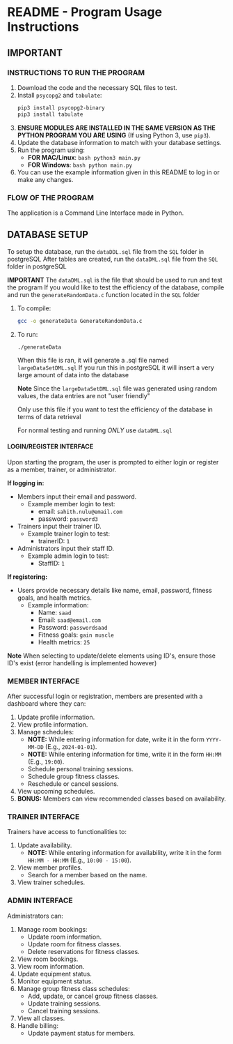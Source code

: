 # README - Program Usage Instructions

## IMPORTANT

### INSTRUCTIONS TO RUN THE PROGRAM
1. Download the code and the necessary SQL files to test.
2. Install `psycopg2` and `tabulate`:
    ```bash
    pip3 install psycopg2-binary
    pip3 install tabulate
    ```
3. **ENSURE MODULES ARE INSTALLED IN THE SAME VERSION AS THE PYTHON PROGRAM YOU ARE USING** (If using Python 3, use `pip3`).
4. Update the database information to match with your database settings.
5. Run the program using:
    - **FOR MAC/Linux**: `bash python3 main.py`
    - **FOR Windows**: `bash python main.py`
6. You can use the example information given in this README to log in or make any changes.

### FLOW OF THE PROGRAM
The application is a Command Line Interface made in Python.

## DATABASE SETUP
To setup the database, run the `dataDDL.sql` file from the `SQL` folder in postgreSQL
After tables are created, run the `dataDML.sql` file from the `SQL` folder in postgreSQL

**IMPORTANT** 
    The `dataDML.sql` is the file that should be used to run and test the program
    If you would like to test the efficiency of the database, compile and run the `generateRandomData.c` function located in the `SQL` folder

1. To compile: 
    ```bash
    gcc -o generateData GenerateRandomData.c
    ```
2. To run:     
    ```bash
    ./generateData
    ```

    When this file is ran, it will generate a .sql file named `largeDataSetDML.sql`
    If you run this in postgreSQL it will insert a very large amount of data into the database

    **Note** Since the `largeDataSetDML.sql` file was generated using random values, the data entries are not "user friendly"

    Only use this file if you want to test the efficiency of the database in terms of data retrieval 

    For normal testing and running *ONLY* use `dataDML.sql`

#### LOGIN/REGISTER INTERFACE
Upon starting the program, the user is prompted to either login or register as a member, trainer, or administrator.

**If logging in:**
- Members input their email and password.
    - Example member login to test: 
        - email: `sahith.nulu@email.com`
        - password: `password3`
- Trainers input their trainer ID.
    - Example trainer login to test: 
        - trainerID: `1`
- Administrators input their staff ID.
    - Example admin login to test: 
        - StaffID: `1`

**If registering:**
- Users provide necessary details like name, email, password, fitness goals, and health metrics.
    - Example information: 
        - Name: `saad`
        - Email: `saad@email.com`
        - Password: `passwordsaad`
        - Fitness goals: `gain muscle`
        - Health metrics: `25`

**Note** When selecting to update/delete elements using ID's, ensure those ID's exist (error handelling is implemented however)

### MEMBER INTERFACE
After successful login or registration, members are presented with a dashboard where they can:
1. Update profile information.
2. View profile information.
3. Manage schedules:
    - **NOTE:** While entering information for date, write it in the form `YYYY-MM-DD` (E.g., `2024-01-01`).
    - **NOTE:** While entering information for time, write it in the form `HH:MM` (E.g., `19:00`).
    - Schedule personal training sessions.
    - Schedule group fitness classes.
    - Reschedule or cancel sessions.
4. View upcoming schedules.
5. **BONUS:** Members can view recommended classes based on availability.

### TRAINER INTERFACE
Trainers have access to functionalities to:
1. Update availability.
    - **NOTE:** While entering information for availability, write it in the form `HH:MM - HH:MM` (E.g., `10:00 - 15:00`).
2. View member profiles.
    - Search for a member based on the name.
3. View trainer schedules.

### ADMIN INTERFACE
Administrators can:
1. Manage room bookings:
    - Update room information.
    - Update room for fitness classes.
    - Delete reservations for fitness classes.
2. View room bookings.
3. View room information.
4. Update equipment status.
5. Monitor equipment status.
6. Manage group fitness class schedules:
    - Add, update, or cancel group fitness classes.
    - Update training sessions.
    - Cancel training sessions.
7. View all classes.
8. Handle billing:
    - Update payment status for members.
